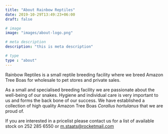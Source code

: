 ```yaml
---
title: "About Rainbow Reptiles"
date: 2019-10-29T13:49:23+06:00
draft: false

# image
image: "images/about-logo.png"

# meta description
description: "this is meta description"

# type
type : "about"
---
```


Rainbow Reptiles is a small reptile breeding facility where we breed Amazon Tree Boas for wholesale to pet stores and private sales.

As a small and specialised breeding facility we are passionate about the well-being of our snakes. Hygiene and individual care is very important to us and forms the back bone of our success. We have established a collection of high quality  Amazon Tree Boas *Corallus hortulanus* that we are proud of.

If you are interested in a pricelist please contact us for a list of available stock on 252 285 6550 or m.staats@rocketmail.com

